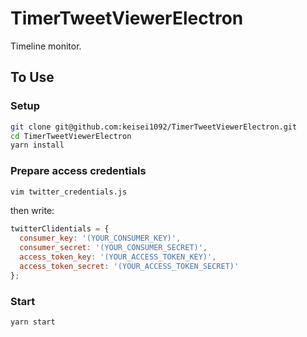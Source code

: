 # TimerTweetViewerElectron

Timeline monitor.

## To Use

### Setup

```bash
git clone git@github.com:keisei1092/TimerTweetViewerElectron.git
cd TimerTweetViewerElectron
yarn install
```

### Prepare access credentials

```bash
vim twitter_credentials.js
```

then write:

```javascript
twitterClidentials = {
  consumer_key: '(YOUR_CONSUMER_KEY)',
  consumer_secret: '(YOUR_CONSUMER_SECRET)',
  access_token_key: '(YOUR_ACCESS_TOKEN_KEY)',
  access_token_secret: '(YOUR_ACCESS_TOKEN_SECRET)'
};
```

### Start

```bash
yarn start
```
